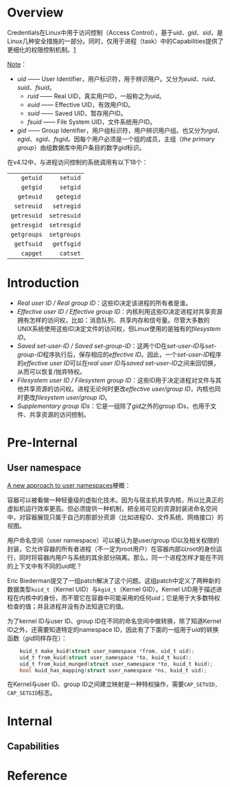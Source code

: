 <!-- TITLE: Credentials -->
<!-- SUBTITLE: A quick summary of Credentials -->

# Overview
Credentials在Linux中用于访问控制（Access Control），基于*uid*、*gid*、*sid*，是Linux几种安全措施的一部分。同时，仅用于进程（task）中的Capabilities提供了更细化的权限控制机制。[1][1]

[Note][2]：
* *uid* —— User Identifier，用户标识符，用于辨识用户。又分为*euid*、*ruid*、*suid*、*fsuid*。
  	- *ruid* —— Real UID，真实用户ID，一般称之为*uid*。
  	- *euid* —— Effective UID，有效用户ID。
  	-  *suid* —— Saved UID，暂存用户ID。
  	-  *fsuid* —— File System UID，文件系统用户ID。
* *gid* —— Group Identifier，用户组标识符，用户辨识用户组。也又分为*rgid*、*egid*、*sgid*、*fsgid*。因每个用户必须是一个组的成员，主组（*the primary group*）由组数据库中用户条目的数字*gid*标识。

在v4.12中，与进程访问控制的系统调用有以下18个：

| | |
| --: | --: |
| `getuid` | `setuid` | 
| `getgid` | `setgid` |
| `geteuid` |`getegid` |
| `setreuid` | `setregid` |
| `getresuid` | `setresuid` | 
| `getresgid` | `setresgid` |
| `getgroups` | `setgroups` |
| `getfsuid` | `getfsgid` | 
| `capget` | `catset` |
# Introduction
- *Real user ID / Real group ID*：这些ID决定该进程的所有者是谁。
- *Effective user ID / Effective group ID*：内核利用这些ID决定进程对共享资源拥有怎样的访问权，比如：消息队列、共享内存和信号量。尽管大多数的UNIX系统使用这些ID决定文件的访问权，但Linux使用的是独有的*filesystem ID*。
- *Saved set-user-ID / Saved set-group-ID*：这两个ID在*set-user-ID*与*set-group-ID*程序执行后，保存相应的*effective ID*。因此，一个*set-user-ID*程序的*effective user ID*可以在*real user ID*与*saved set-user-ID*之间来回切换，从而可以恢复/抛弃特权。
- *Filesystem user ID / Filesystem group ID*：这些ID用于决定进程对文件与其他共享资源的访问权。进程无论何时更改*effective user/group ID*，内核也同时更改*filesystem user/group ID*。
-  *Supplementary group IDs*：它是一组除了*gid*之外的group IDs，也用于文件、共享资源的访问控制。
# Pre-Internal
## User namespace
[A new approach to user namespaces][3]梗概：

容器可以被看做一种轻量级的虚拟化技术。因为与宿主机共享内核，所以比真正的虚拟机运行效率更高。但必须提供一种机制，把全局可见的资源封装进命名空间中，对容器展现只属于自己的那部分资源（比如进程ID、文件系统、网络接口）的视图。

用户命名空间（user namespace）可以被认为是user/group ID以及相关权限的封装，它允许容器的所有者进程（不一定为root用户）在容器内部以root的身份运行，同时将容器内用户与系统的其余部分隔离。那么，同一个进程怎样才能在不同的上下文中有不同的*uid*呢？

Eric Biederman提交了一组patch解决了这个问题。这组patch中定义了两种新的数据类型`kuid_t`（Kernel UID）与`kgid_t`（Kernel GID）。Kernel UID用于描述进程在内核中的身份，而不管它在容器中可能采用的任何*uid*；它是用于大多数特权检查的值；并且进程并没有办法知道它的值。

为了kernel ID与user ID、group ID在不同的命名空间中做转换，除了知道Kernel ID之外，还需要知道特定的namespace ID，因此有了下面的一组用于*uid*的转换函数（*gid*同样存在）：

```c
    kuid_t make_kuid(struct user_namespace *from, uid_t uid);
    uid_t from_kuid(struct user_namespace *to, kuid_t kuid);
    uid_t from_kuid_munged(struct user_namespace *to, kuid_t kuid);
    bool kuid_has_mapping(struct user_namespace *ns, kuid_t uid);
```

在Kernel与user ID、group ID之间建立映射是一种特权操作，需要`CAP_SETUID, CAP_SETGID`标志。
# Internal

## Capabilities


# Reference
[1]: https://www.kernel.org/doc/html/v4.17/security/credentials.html#task-credentials "Credentials in Linux#task-credentials"
[2]: https://zh.wikipedia.org/wiki/%E7%94%A8%E6%88%B7ID "用户ID"
[3]: https://lwn.net/Articles/491310/ "A new approach to user namespaces"